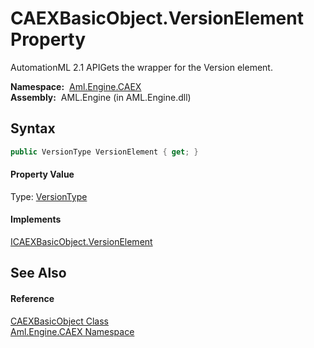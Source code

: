 CAEXBasicObject.VersionElement Property
=======================================
AutomationML 2.1 APIGets the wrapper for the Version element.

  **Namespace:**  [Aml.Engine.CAEX][1]  
  **Assembly:**  AML.Engine (in AML.Engine.dll)

Syntax
------

```csharp
public VersionType VersionElement { get; }
```

#### Property Value
Type: [VersionType][2]
#### Implements
[ICAEXBasicObject.VersionElement][3]  


See Also
--------

#### Reference
[CAEXBasicObject Class][4]  
[Aml.Engine.CAEX Namespace][1]  

[1]: ../README.md
[2]: ../VersionType/README.md
[3]: ../ICAEXBasicObject/VersionElement.md
[4]: README.md
[5]: https://www.automationml.org
[6]: ../../icons/logoShade.png